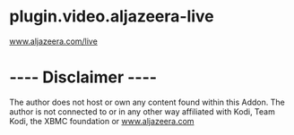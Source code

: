 plugin.video.aljazeera-live
========================

www.aljazeera.com/live


 ---- Disclaimer ----
========================
The author does not host or own any content found within this Addon.
The author is not connected to or in any other way affiliated with Kodi, Team Kodi, the XBMC foundation or www.aljazeera.com
